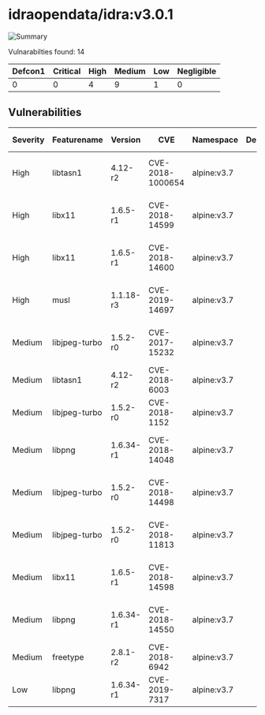 # idraopendata/idra:v3.0.1

![Summary](https://img.shields.io/badge/Severity-High-orange) 

Vulnarabilties found: 14

| Defcon1 | Critical | High | Medium | Low | Negligible|
|---------|----------|------|--------|-----|-----------|
| 0|0|4|9|1|0|

## Vulnerabilities

| Severity | Featurename | Version | CVE | Namespace | Description | Link | Fixed by |
|----------|-------------|---------|-----|-----------|-------------|------|----------|
|High|libtasn1|4.12-r2|CVE-2018-1000654|alpine:v3.7||https://cve.mitre.org/cgi-bin/cvename.cgi?name=CVE-2018-1000654|4.12-r4|
|High|libx11|1.6.5-r1|CVE-2018-14599|alpine:v3.7||https://cve.mitre.org/cgi-bin/cvename.cgi?name=CVE-2018-14599|1.6.6-r0|
|High|libx11|1.6.5-r1|CVE-2018-14600|alpine:v3.7||https://cve.mitre.org/cgi-bin/cvename.cgi?name=CVE-2018-14600|1.6.6-r0|
|High|musl|1.1.18-r3|CVE-2019-14697|alpine:v3.7||https://cve.mitre.org/cgi-bin/cvename.cgi?name=CVE-2019-14697|1.1.18-r4|
|Medium|libjpeg-turbo|1.5.2-r0|CVE-2017-15232|alpine:v3.7||https://cve.mitre.org/cgi-bin/cvename.cgi?name=CVE-2017-15232|1.5.3-r0|
|Medium|libtasn1|4.12-r2|CVE-2018-6003|alpine:v3.7||https://cve.mitre.org/cgi-bin/cvename.cgi?name=CVE-2018-6003|4.12-r3|
|Medium|libjpeg-turbo|1.5.2-r0|CVE-2018-1152|alpine:v3.7||https://cve.mitre.org/cgi-bin/cvename.cgi?name=CVE-2018-1152|1.5.3-r1|
|Medium|libpng|1.6.34-r1|CVE-2018-14048|alpine:v3.7||https://cve.mitre.org/cgi-bin/cvename.cgi?name=CVE-2018-14048|1.6.37-r0|
|Medium|libjpeg-turbo|1.5.2-r0|CVE-2018-14498|alpine:v3.7||https://cve.mitre.org/cgi-bin/cvename.cgi?name=CVE-2018-14498|1.5.3-r3|
|Medium|libjpeg-turbo|1.5.2-r0|CVE-2018-11813|alpine:v3.7||https://cve.mitre.org/cgi-bin/cvename.cgi?name=CVE-2018-11813|1.5.3-r2|
|Medium|libx11|1.6.5-r1|CVE-2018-14598|alpine:v3.7||https://cve.mitre.org/cgi-bin/cvename.cgi?name=CVE-2018-14598|1.6.6-r0|
|Medium|libpng|1.6.34-r1|CVE-2018-14550|alpine:v3.7||https://cve.mitre.org/cgi-bin/cvename.cgi?name=CVE-2018-14550|1.6.37-r0|
|Medium|freetype|2.8.1-r2|CVE-2018-6942|alpine:v3.7||https://cve.mitre.org/cgi-bin/cvename.cgi?name=CVE-2018-6942|2.8.1-r3|
|Low|libpng|1.6.34-r1|CVE-2019-7317|alpine:v3.7||https://cve.mitre.org/cgi-bin/cvename.cgi?name=CVE-2019-7317|1.6.37-r0|
